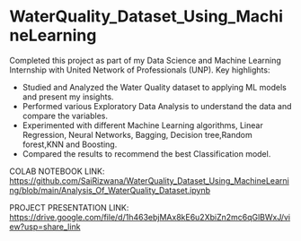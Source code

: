 # WaterQuality_Dataset_Using_MachineLearning
Completed this project as part of my Data Science and Machine Learning Internship with United Network of Professionals (UNP). Key highlights:
- Studied and Analyzed the Water Quality dataset to applying ML models and present my insights. 
- Performed various Exploratory Data Analysis to understand the data and compare the variables.
- Experimented with different Machine Learning algorithms, Linear Regression, Neural Networks, Bagging, Decision tree,Random forest,KNN and Boosting.
- Compared the results to recommend the best Classification model.

COLAB NOTEBOOK LINK: https://github.com/SaiRizwana/WaterQuality_Dataset_Using_MachineLearning/blob/main/Analysis_Of_WaterQuality_Dataset.ipynb

PROJECT PRESENTATION LINK: https://drive.google.com/file/d/1h463ebjMAx8kE6u2XbiZn2mc6qGlBWxJ/view?usp=share_link
